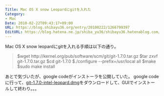 ```yaml
---
Title: Mac OS X snow Leopardにgitを入れた
Category:
- Mac
Date: 2010-02-22T09:43:17+09:00
URL: https://blog.shibayu36.org/entry/20100222/1266799397
EditURL: https://blog.hatena.ne.jp/shiba_yu36/shibayu36.hatenablog.com/atom/entry/12704591929888039276
---
```



Mac OS X snow leopardにgitを入れる手順は以下の通り。

<blockquote>$wget http://kernel.org/pub/software/scm/git/git-1.7.0.tar.gz
$tar zxvf git-1.7.0.tar.gz
$cd git-1.7.0
$./configure --prefix=/usr/local all
$make
$sudo make install</blockquote>あとで気づいたが、google codeがインストーラを公開していた。
google codeに行って、<a href="http://git-osx-installer.googlecode.com/files/git-1.7.0-intel-leopard.dmg">git-1.7.0-intel-leopard.dmg</a>をダウンロードして、GUIでインストールして終わり。。。
